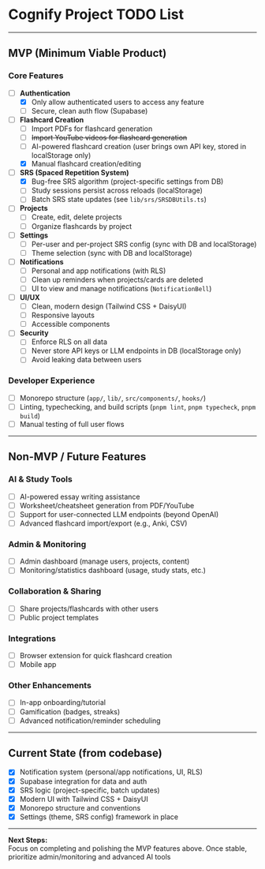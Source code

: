 # Cognify Project TODO List

---

## MVP (Minimum Viable Product)

### Core Features

- [ ] **Authentication**
  - [x] Only allow authenticated users to access any feature
  - [ ] Secure, clean auth flow (Supabase)
- [ ] **Flashcard Creation**
  - [ ] Import PDFs for flashcard generation
  - [ ] ~~Import YouTube videos for flashcard generation~~
  - [ ] AI-powered flashcard creation (user brings own API key, stored in localStorage only)
  - [x] Manual flashcard creation/editing
- [ ] **SRS (Spaced Repetition System)**
  - [x] Bug-free SRS algorithm (project-specific settings from DB)
  - [ ] Study sessions persist across reloads (localStorage)
  - [ ] Batch SRS state updates (see `lib/srs/SRSDBUtils.ts`)
- [ ] **Projects**
  - [ ] Create, edit, delete projects
  - [ ] Organize flashcards by project
- [ ] **Settings**
  - [ ] Per-user and per-project SRS config (sync with DB and localStorage)
  - [ ] Theme selection (sync with DB and localStorage)
- [ ] **Notifications**
  - [ ] Personal and app notifications (with RLS)
  - [ ] Clean up reminders when projects/cards are deleted
  - [ ] UI to view and manage notifications (`NotificationBell`)
- [ ] **UI/UX**
  - [ ] Clean, modern design (Tailwind CSS + DaisyUI)
  - [ ] Responsive layouts
  - [ ] Accessible components
- [ ] **Security**
  - [ ] Enforce RLS on all data
  - [ ] Never store API keys or LLM endpoints in DB (localStorage only)
  - [ ] Avoid leaking data between users

### Developer Experience

- [ ] Monorepo structure (`app/`, `lib/`, `src/components/`, `hooks/`)
- [ ] Linting, typechecking, and build scripts (`pnpm lint`, `pnpm typecheck`, `pnpm build`)
- [ ] Manual testing of full user flows

---

## Non-MVP / Future Features

### AI & Study Tools

- [ ] AI-powered essay writing assistance
- [ ] Worksheet/cheatsheet generation from PDF/YouTube
- [ ] Support for user-connected LLM endpoints (beyond OpenAI)
- [ ] Advanced flashcard import/export (e.g., Anki, CSV)

### Admin & Monitoring

- [ ] Admin dashboard (manage users, projects, content)
- [ ] Monitoring/statistics dashboard (usage, study stats, etc.)

### Collaboration & Sharing

- [ ] Share projects/flashcards with other users
- [ ] Public project templates

### Integrations

- [ ] Browser extension for quick flashcard creation
- [ ] Mobile app

### Other Enhancements

- [ ] In-app onboarding/tutorial
- [ ] Gamification (badges, streaks)
- [ ] Advanced notification/reminder scheduling

---

## Current State (from codebase)

- [x] Notification system (personal/app notifications, UI, RLS)
- [x] Supabase integration for data and auth
- [x] SRS logic (project-specific, batch updates)
- [x] Modern UI with Tailwind CSS + DaisyUI
- [x] Monorepo structure and conventions
- [x] Settings (theme, SRS config) framework in place

---

**Next Steps:**  
Focus on completing and polishing the MVP features above. Once stable, prioritize admin/monitoring and advanced AI tools
